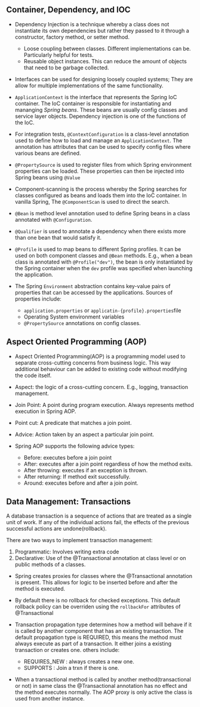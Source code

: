 ## Container, Dependency, and IOC

- Dependency Injection is a technique whereby a class does not instantiate its own dependencies but rather they passed to it through a constructor, factory method, or setter method.

    - Loose coupling between classes. Different implementations can be. Particularly helpful for tests.
    - Reusable object instances. This can reduce the amount of objects that need to be garbage collected.

- Interfaces can be used for designing loosely coupled systems; They are allow for multiple implementations of the same functionality.

- `ApplicationContext` is the interface that represents the Spring IoC container. The IoC container is responsible for instantiating and mananging _Spring beans_. These beans are usually config classes and service layer objects. Dependency injection is one of the functions of the IoC.

- For integration tests, `@ContextConfiguration` is a class-level annotation used to define how to load and manage an `ApplicationContext`. The annotation has attributes that can be used to specify config files where various beans are defined.

- `@PropertySource` is used to register files from which Spring environment properties can be loaded. These properties can then be injected into Spring beans using `@Value`

- Component-scanning is the process whereby the Spring searches for classes configured as beans and loads them into the IoC container. In vanilla Spring, The `@ComponentScan` is used to direct the search.

- `@Bean` is method level annotation used to define Spring beans in a class annotated with `@Configuration`.

- `@Qualifier` is used to annotate a dependency when there exists more than one bean that would satisfy it.

- `@Profile` is used to map beans to different Spring profiles. It can be used on both component classes and `@Bean` methods. E.g., when a bean class is annotated with `@Profile("dev")`, the bean is only instantiated by the Spring container when the `dev` profile was specified when launching the application. 

- The Spring `Environment` abstraction contains key-value pairs of properties that can be accessed by the applications. Sources of properties include:
    - `application.properties` or `applicatin-{profile}.properties`file
    - Operating System environment variables
    - `@PropertySource` annotations on config classes.

## Aspect Oriented Programming (AOP) 

- Aspect Oriented Programming(AOP) is a programming model used to separate cross-cutting concerns from business logic. This way additional behaviour can be added to existing code without modifying the code itself. 

- Aspect: the logic of a cross-cutting concern. E.g., logging, transaction management.
- Join Point: A point during program execution. Always represents method execution in Spring AOP.
- Point cut: A predicate that matches a join point.
- Advice: Action taken by an aspect a particular join point.

- Spring AOP supports the following advice types:
    - Before: executes before a join point
    - After: executes after a join point regardless of how the method exits.
    - After throwing: executes if an exception is thrown.
    - After returning: If method exit successfully.
    - Around: executes before and after a join point.

## Data Management: Transactions 

A database transaction is a sequence of actions that are treated as a single unit of work. If any of the individual actions fail, the effects of the previous successful actions are undone(rollback).

There are two ways to implement transaction management:
1. Programmatic: Involves writing extra code
2. Declarative: Use of the @Transactional annotation at class level or on public methods of a classes.

- Spring creates proxies for classes where the @Transactional annotation is present. This allows for logic to be inserted before and after the method is executed.

- By default there is no rollback for checked exceptions. This default rollback policy can be overriden using the `rollbackFor` attributes of @Transactional

- Transaction propagation type determines how a method will behave if it is called by another component that has an existing transaction. The default propagation type is REQUIRED, this means the method must always execute as part of a transaction. It either joins a existing transaction or creates one. others include:
    - REQUIRES_NEW : always creates a new one.
    - SUPPORTS : Join a trxn if there is one.

- When a transactional method is called by another method(transactional or not) in same class the @Transactional annotation has no effect and the method executes normally. The AOP proxy is only active the class is used from another instance.
